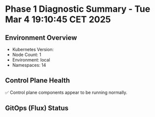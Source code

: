 # Phase 1 Diagnostic Summary - Tue Mar  4 19:10:45 CET 2025

## Environment Overview

- Kubernetes Version: 
- Node Count: 1
- Environment: local
- Namespaces: 14

## Control Plane Health

✅ Control plane components appear to be running normally.

## GitOps (Flux) Status

